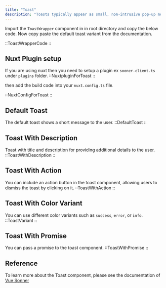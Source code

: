 ```yaml
---
title: "Toast"
description: "Toasts typically appear as small, non-intrusive pop-up notifications that appear near the edge of the screen and disappear automatically after a short period of time or when dismissed by the user."
---
```


Import the `ToastWrapper` component in in root directory and copy the below code. Now copy paste the default toast variant from the documentation.

::ToastWrapperCode
::

## Nuxt Plugin setup

If you are using nuxt then you need to setup a plugin ex `sooner.client.ts` under `plugins` folder.
::NuxtpluginForToast
::

then add the build code into your `nuxt.config.ts` file.

::NuxtConfigForToast
::

## Default Toast

The default toast shows a short message to the user.
::DefaultToast
::

## Toast With Description

Toast with title and description for providing additional details to the user.
::ToastWithDescription
::

## Toast With Action

You can include an action button in the toast component, allowing users to dismiss the toast by clicking on it.
::ToastWithAction
::

## Toast With Color Variant

You can use different color variants such as `success`, `error`, or `info`.
::ToastVariant
::

## Toast With Promise

You can pass a promise to the toast component.
::ToastWithPromise
::

## Reference

To learn more about the Toast component, please see the documentation of [Vue Sonner](https://vue-sonner.vercel.app/)
